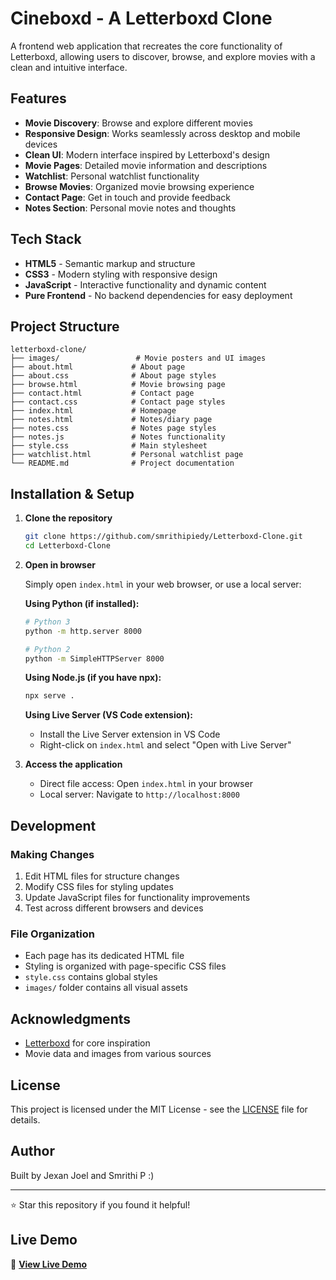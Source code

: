 # Cineboxd - A Letterboxd Clone

A frontend web application that recreates the core functionality of Letterboxd, allowing users to discover, browse, and explore movies with a clean and intuitive interface.

## Features

- **Movie Discovery**: Browse and explore different movies
- **Responsive Design**: Works seamlessly across desktop and mobile devices
- **Clean UI**: Modern interface inspired by Letterboxd's design
- **Movie Pages**: Detailed movie information and descriptions
- **Watchlist**: Personal watchlist functionality
- **Browse Movies**: Organized movie browsing experience
- **Contact Page**: Get in touch and provide feedback
- **Notes Section**: Personal movie notes and thoughts

## Tech Stack

- **HTML5** - Semantic markup and structure
- **CSS3** - Modern styling with responsive design
- **JavaScript** - Interactive functionality and dynamic content
- **Pure Frontend** - No backend dependencies for easy deployment

## Project Structure

```
letterboxd-clone/
├── images/                 # Movie posters and UI images
├── about.html             # About page
├── about.css              # About page styles
├── browse.html            # Movie browsing page
├── contact.html           # Contact page
├── contact.css            # Contact page styles
├── index.html             # Homepage
├── notes.html             # Notes/diary page
├── notes.css              # Notes page styles
├── notes.js               # Notes functionality
├── style.css              # Main stylesheet
├── watchlist.html         # Personal watchlist page
└── README.md              # Project documentation
```

## Installation & Setup

1. **Clone the repository**
   ```bash
   git clone https://github.com/smrithipiedy/Letterboxd-Clone.git
   cd Letterboxd-Clone
   ```

2. **Open in browser**
   
   Simply open `index.html` in your web browser, or use a local server:

   **Using Python (if installed):**
   ```bash
   # Python 3
   python -m http.server 8000
   
   # Python 2
   python -m SimpleHTTPServer 8000
   ```

   **Using Node.js (if you have npx):**
   ```bash
   npx serve .
   ```

   **Using Live Server (VS Code extension):**
   - Install the Live Server extension in VS Code
   - Right-click on `index.html` and select "Open with Live Server"

3. **Access the application**
   - Direct file access: Open `index.html` in your browser
   - Local server: Navigate to `http://localhost:8000`

## Development

### Making Changes
1. Edit HTML files for structure changes
2. Modify CSS files for styling updates
3. Update JavaScript files for functionality improvements
4. Test across different browsers and devices

### File Organization
- Each page has its dedicated HTML file
- Styling is organized with page-specific CSS files
- `style.css` contains global styles
- `images/` folder contains all visual assets

## Acknowledgments

- [Letterboxd](https://letterboxd.com/) for core inspiration
- Movie data and images from various sources

## License

This project is licensed under the MIT License - see the [LICENSE](LICENSE) file for details.

## Author

Built by Jexan Joel and Smrithi P :)

---

⭐ Star this repository if you found it helpful!

## Live Demo

🔗 **[View Live Demo](https://smrithipiedy.github.io/Cineboxd/)**
